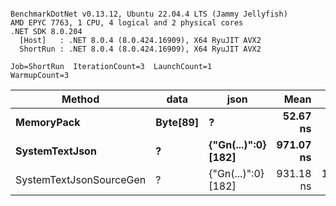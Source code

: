 ```

BenchmarkDotNet v0.13.12, Ubuntu 22.04.4 LTS (Jammy Jellyfish)
AMD EPYC 7763, 1 CPU, 4 logical and 2 physical cores
.NET SDK 8.0.204
  [Host]   : .NET 8.0.4 (8.0.424.16909), X64 RyuJIT AVX2
  ShortRun : .NET 8.0.4 (8.0.424.16909), X64 RyuJIT AVX2

Job=ShortRun  IterationCount=3  LaunchCount=1  
WarmupCount=3  

```
| Method                  | data     | json                | Mean      | Error      | StdDev   | Min       | Max       | Gen0   | Allocated |
|------------------------ |--------- |-------------------- |----------:|-----------:|---------:|----------:|----------:|-------:|----------:|
| **MemoryPack**              | **Byte[89]** | **?**                   |  **52.67 ns** |   **2.595 ns** | **0.142 ns** |  **52.54 ns** |  **52.82 ns** | **0.0012** |     **104 B** |
| **SystemTextJson**          | **?**        | **{&quot;Gn(...)&quot;:0} [182]** | **971.07 ns** |  **48.494 ns** | **2.658 ns** | **968.58 ns** | **973.87 ns** |      **-** |     **104 B** |
| SystemTextJsonSourceGen | ?        | {&quot;Gn(...)&quot;:0} [182] | 931.18 ns | 119.675 ns | 6.560 ns | 927.32 ns | 938.76 ns |      - |     104 B |
